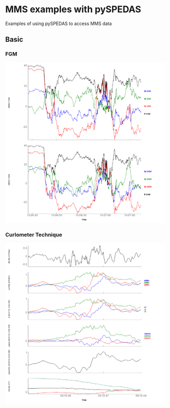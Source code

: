 # MMS examples with pySPEDAS
Examples of using pySPEDAS to access MMS data
<h2>Basic</h2>
<h3>FGM</h3>
<p align="center">
<a href="https://nbviewer.jupyter.org/github/spedas/mms-examples/blob/master/basic/Fluxgate%20Magnetometer%20(FGM).ipynb" target="_blank">
<img src="plots/fgm.png?raw=true" alt="Loading MMS FGM data" width="650">
</a>
</p>

<h3>Curlometer Technique</h3>
<p align="center">
<a href="https://nbviewer.jupyter.org/github/spedas/mms-examples/blob/master/basic/Curlometer%20Technique.ipynb" target="_blank">
<img src="plots/curlometer.png?raw=true" alt="Curlometer technique with MMS data" width="650">
</a>
</p>